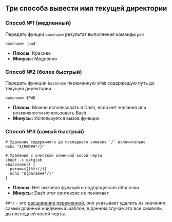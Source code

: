 ## Три способа вывести имя текущей директории

### Способ №1 (медленный)

Передать фунции `basename` результат выполнения команды `pwd`

```shell
basename `pwd`
```

- **Плюсы:** Красиво
- **Минусы:** Медленно


### Способ №2 (более быстрый)

Передать функции `basename` переменную `$PWD` содержащую путь до текущей директории.

```shell
basename $PWD
```

- **Плюсы:** Можно использовать в Dash, если нет желания или возможности использовать Bash.
- **Минусы:** Используется вызов функции


### Способ №3 (самый быстрый)

```shell
# Удаление содержимого до последнего символа `/` включительно
echo "${PWD##*/}"

# Удаление с очисткой конечной косой черты
shopt -s extglob
xbasename() {
  param=${1%%+(/)}
  echo "${param##*/}"
}
```

- **Плюсы:** Нет вызовов функций и подпроцессов оболочки
- **Минусы:** Dash этот синтаксис не понимает

`##*/` - это [расширение переменной](https://www.gnu.org/software/bash/manual/html_node/Shell-Parameter-Expansion.html), оно указывает удалить из значения самый длинный найденный шаблон, в данном случае это все символы до последней косой черты.
